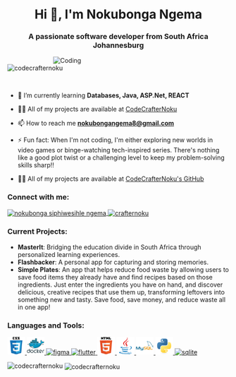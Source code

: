
<h1 align="center">Hi 👋, I'm Nokubonga Ngema</h1>
<h3 align="center">A passionate software developer from South Africa Johannesburg</h3>
<img align="right" alt="Coding" width="400" src="https://media.giphy.com/media/NgurY1o4z080Jfoyzw/giphy.gif">

<p align="left"> <img src="https://komarev.com/ghpvc/?username=codecrafternoku&label=Profile%20views&color=0e75b6&style=flat" alt="codecrafternoku" /> </p>

<p align="left"> <a href="https://twitter.com/" target="blank"><img src="https://img.shields.io/twitter/follow/?logo=twitter&style=for-the-badge" alt="" /></a> </p>

- 🌱 I’m currently learning **Databases, Java, ASP.Net, REACT**

- 👨‍💻 All of my projects are available at [CodeCrafterNoku](CodeCrafterNoku)

- 📫 How to reach me **nokubongangema8@gmail.com**

- ⚡ Fun fact: When I'm not coding, I'm either exploring new worlds in video games or binge-watching tech-inspired series. There's nothing like a good plot twist or a challenging level to keep my problem-solving skills sharp!!
  
- 👨‍💻 All of my projects are available at [CodeCrafterNoku's GitHub](https://github.com/CodeCrafterNoku)


<h3 align="left">Connect with me:</h3>
<p align="left">
  <a href="https://www.linkedin.com/in/nokubonga-siphiwesihle" target="blank">
    <img align="center" src="https://raw.githubusercontent.com/rahuldkjain/github-profile-readme-generator/master/src/images/icons/Social/linked-in-alt.svg" alt="nokubonga siphiwesihle ngema" height="30" width="40" />
  </a>
  <a href="https://www.instagram.com/crafternoku" target="blank">
    <img align="center" src="https://raw.githubusercontent.com/rahuldkjain/github-profile-readme-generator/master/src/images/icons/Social/instagram.svg" alt="crafternoku" height="30" width="40" />
  </a>
</p>

<h3 align="left">Current Projects:</h3>
<ul>
  <li><strong>MasterIt</strong>: Bridging the education divide in South Africa through personalized learning experiences.</li>
  <li><strong>Flashbacker</strong>: A personal app for capturing and storing memories.</li>
  <li><strong>Simple Plates</strong>: An app that helps reduce food waste by allowing users to save food items they already have and find recipes based on those ingredients. Just enter the ingredients you have on hand, and discover delicious, creative recipes that use them up, transforming leftovers into something new and tasty. Save food, save money, and reduce waste all in one app!</li>
</ul>


<h3 align="left">Languages and Tools:</h3>
<p align="left"> <a href="https://www.w3schools.com/css/" target="_blank" rel="noreferrer"> <img src="https://raw.githubusercontent.com/devicons/devicon/master/icons/css3/css3-original-wordmark.svg" alt="css3" width="40" height="40"/> </a> <a href="https://www.docker.com/" target="_blank" rel="noreferrer"> <img src="https://raw.githubusercontent.com/devicons/devicon/master/icons/docker/docker-original-wordmark.svg" alt="docker" width="40" height="40"/> </a> <a href="https://www.figma.com/" target="_blank" rel="noreferrer"> <img src="https://www.vectorlogo.zone/logos/figma/figma-icon.svg" alt="figma" width="40" height="40"/> </a> <a href="https://flutter.dev" target="_blank" rel="noreferrer"> <img src="https://www.vectorlogo.zone/logos/flutterio/flutterio-icon.svg" alt="flutter" width="40" height="40"/> </a> <a href="https://www.w3.org/html/" target="_blank" rel="noreferrer"> <img src="https://raw.githubusercontent.com/devicons/devicon/master/icons/html5/html5-original-wordmark.svg" alt="html5" width="40" height="40"/> </a> <a href="https://www.java.com" target="_blank" rel="noreferrer"> <img src="https://raw.githubusercontent.com/devicons/devicon/master/icons/java/java-original.svg" alt="java" width="40" height="40"/> </a> <a href="https://www.mysql.com/" target="_blank" rel="noreferrer"> <img src="https://raw.githubusercontent.com/devicons/devicon/master/icons/mysql/mysql-original-wordmark.svg" alt="mysql" width="40" height="40"/> </a> <a href="https://www.python.org" target="_blank" rel="noreferrer"> <img src="https://raw.githubusercontent.com/devicons/devicon/master/icons/python/python-original.svg" alt="python" width="40" height="40"/> </a> <a href="https://www.sqlite.org/" target="_blank" rel="noreferrer"> <img src="https://www.vectorlogo.zone/logos/sqlite/sqlite-icon.svg" alt="sqlite" width="40" height="40"/> </a> </p>

<p><img align="left" src="https://github-readme-stats.vercel.app/api/top-langs?username=codecrafternoku&show_icons=true&locale=en&layout=compact" alt="codecrafternoku" /></p>

<p>&nbsp;<img align="center" src="https://github-readme-stats.vercel.app/api?username=codecrafternoku&show_icons=true&locale=en" alt="codecrafternoku" /></p>

<p><img align="center" src="https://github-readme-streak-stats.herokuapp.com/?user=codecrafternoku&" alt="" /></p>
